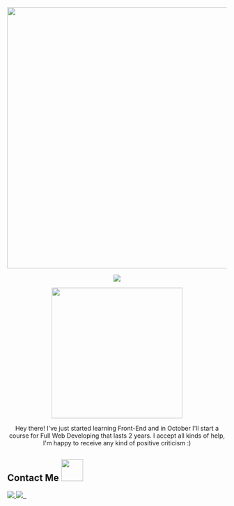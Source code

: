 <div id="header" align="center">
  <img src="https://media.giphy.com/media/PEUaEV5X1OhVMjwqx5/giphy.gif" width="600"/>
</div><!--header-->

<p align="center">
  <img src="https://readme-typing-svg.herokuapp.com?color=1755F7&center=true&vCenter=true&lines=Hey!;Currently+learning+HTML5+and+CSS3;1+month+and+counting" />
</p>

<div id="dev_gif" align="center">
  <img src="https://media.giphy.com/media/paTz7UZbPfTZFRYnnB/giphy.gif" width="300">
</div>

<p align="center">
  Hey there! I've just started learning Front-End and in October I'll start a course for Full Web Developing that lasts 2 years. I accept all kinds of help, I'm happy to receive any kind of positive criticism :)
</p>

##        Contact Me <img src="https://media.giphy.com/media/1dMKKHdu90OYcOQxMv/giphy.gif" width="50" />

<div id="badgers">
  
  <a href="">
    <img src="https://img.shields.io/badge/Gmail-D14836?style=for-the-badge&logo=gmail&logoColor=white" />
  </a>

  <a href="https://t.me/xNathyRibeiro">
    <img src="https://img.shields.io/badge/Telegram-2CA5E0?style=for-the-badge&logo=telegram&logoColor=white" />
  </a>
  
  <a href="">
    <img src="" />
  </a>
  
  <a href="">
    <img src="" />
  </a>



</div>
